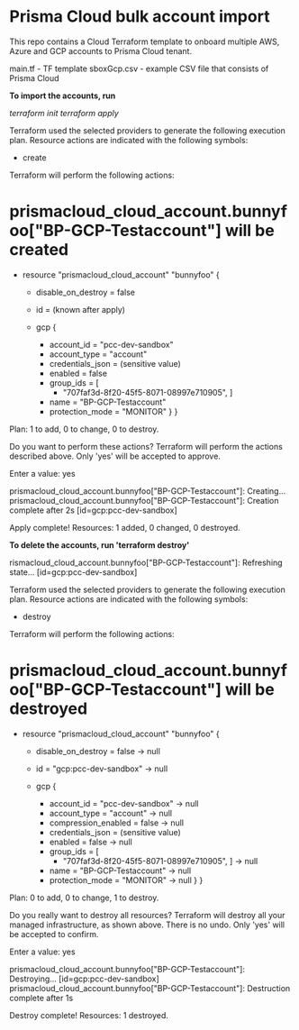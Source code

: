 # Prisma Cloud bulk account import

This repo contains a Cloud Terraform template to onboard multiple AWS, Azure and GCP accounts to Prisma Cloud tenant.

main.tf - TF template 
sboxGcp.csv - example CSV file that consists of Prisma Cloud 


**To import the accounts, run**

_terraform init
terraform apply_


Terraform used the selected providers to generate the following execution plan. Resource actions are
indicated with the following symbols:
  + create

Terraform will perform the following actions:

  # prismacloud_cloud_account.bunnyfoo["BP-GCP-Testaccount"] will be created
  + resource "prismacloud_cloud_account" "bunnyfoo" {
      + disable_on_destroy = false
      + id                 = (known after apply)

      + gcp {
          + account_id       = "pcc-dev-sandbox"
          + account_type     = "account"
          + credentials_json = (sensitive value)
          + enabled          = false
          + group_ids        = [
              + "707faf3d-8f20-45f5-8071-08997e710905",
            ]
          + name             = "BP-GCP-Testaccount"
          + protection_mode  = "MONITOR"
        }
    }

Plan: 1 to add, 0 to change, 0 to destroy.

Do you want to perform these actions?
  Terraform will perform the actions described above.
  Only 'yes' will be accepted to approve.

  Enter a value: yes

prismacloud_cloud_account.bunnyfoo["BP-GCP-Testaccount"]: Creating...
prismacloud_cloud_account.bunnyfoo["BP-GCP-Testaccount"]: Creation complete after 2s [id=gcp:pcc-dev-sandbox]

Apply complete! Resources: 1 added, 0 changed, 0 destroyed.

**To delete the accounts, run 'terraform destroy'**

rismacloud_cloud_account.bunnyfoo["BP-GCP-Testaccount"]: Refreshing state... [id=gcp:pcc-dev-sandbox]

Terraform used the selected providers to generate the following execution plan. Resource actions are
indicated with the following symbols:
  - destroy

Terraform will perform the following actions:

  # prismacloud_cloud_account.bunnyfoo["BP-GCP-Testaccount"] will be destroyed
  - resource "prismacloud_cloud_account" "bunnyfoo" {
      - disable_on_destroy = false -> null
      - id                 = "gcp:pcc-dev-sandbox" -> null

      - gcp {
          - account_id          = "pcc-dev-sandbox" -> null
          - account_type        = "account" -> null
          - compression_enabled = false -> null
          - credentials_json    = (sensitive value)
          - enabled             = false -> null
          - group_ids           = [
              - "707faf3d-8f20-45f5-8071-08997e710905",
            ] -> null
          - name                = "BP-GCP-Testaccount" -> null
          - protection_mode     = "MONITOR" -> null
        }
    }

Plan: 0 to add, 0 to change, 1 to destroy.

Do you really want to destroy all resources?
  Terraform will destroy all your managed infrastructure, as shown above.
  There is no undo. Only 'yes' will be accepted to confirm.

  Enter a value: yes

prismacloud_cloud_account.bunnyfoo["BP-GCP-Testaccount"]: Destroying... [id=gcp:pcc-dev-sandbox]
prismacloud_cloud_account.bunnyfoo["BP-GCP-Testaccount"]: Destruction complete after 1s

Destroy complete! Resources: 1 destroyed.





